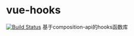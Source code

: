 # vue-hooks
[![Build Status](https://travis-ci.org/xuguo-code/vue-hooks.svg?branch=master)](https://travis-ci.org/xuguo-code/vue-hooks)
基于composition-api的hooks函数库
